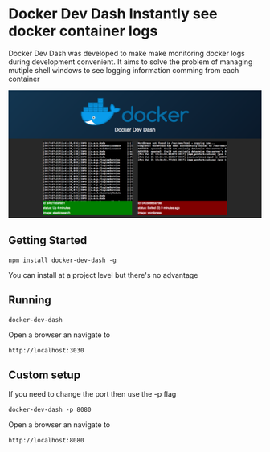 # Docker Dev Dash Instantly see docker container logs

Docker Dev Dash was developed to make make monitoring docker logs during development convenient. It aims to solve the problem of managing mutiple shell windows to see logging information comming from each container


![Dashboard](dashboard.png)

## Getting Started

````
npm install docker-dev-dash -g
````

You can install at a project level but there's no advantage

## Running

````
docker-dev-dash
````

Open a browser an navigate to

````
http://localhost:3030
````

## Custom setup

If you need to change the port then use the -p flag

````
docker-dev-dash -p 8080
````

Open a browser an navigate to

````
http://localhost:8080
````

